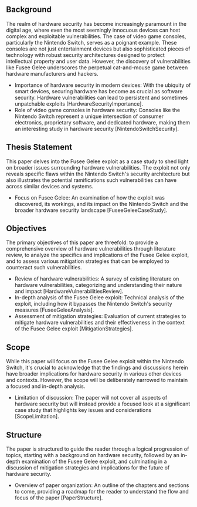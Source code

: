 ## Background

The realm of hardware security has become increasingly paramount in the digital age, where even the most seemingly innocuous devices can host complex and exploitable vulnerabilities. The case of video game consoles, particularly the Nintendo Switch, serves as a poignant example. These consoles are not just entertainment devices but also sophisticated pieces of technology with robust security architectures designed to protect intellectual property and user data. However, the discovery of vulnerabilities like Fusee Gelee underscores the perpetual cat-and-mouse game between hardware manufacturers and hackers.

- Importance of hardware security in modern devices: With the ubiquity of smart devices, securing hardware has become as crucial as software security. Hardware vulnerabilities can lead to persistent and sometimes unpatchable exploits [HardwareSecurityImportance].
- Role of video game consoles in hardware security: Consoles like the Nintendo Switch represent a unique intersection of consumer electronics, proprietary software, and dedicated hardware, making them an interesting study in hardware security [NintendoSwitchSecurity].

## Thesis Statement

This paper delves into the Fusee Gelee exploit as a case study to shed light on broader issues surrounding hardware vulnerabilities. The exploit not only reveals specific flaws within the Nintendo Switch's security architecture but also illustrates the potential ramifications such vulnerabilities can have across similar devices and systems.

- Focus on Fusee Gelee: An examination of how the exploit was discovered, its workings, and its impact on the Nintendo Switch and the broader hardware security landscape [FuseeGeleeCaseStudy].

## Objectives

The primary objectives of this paper are threefold: to provide a comprehensive overview of hardware vulnerabilities through literature review, to analyze the specifics and implications of the Fusee Gelee exploit, and to assess various mitigation strategies that can be employed to counteract such vulnerabilities.

- Review of hardware vulnerabilities: A survey of existing literature on hardware vulnerabilities, categorizing and understanding their nature and impact [HardwareVulnerabilitiesReview].
- In-depth analysis of the Fusee Gelee exploit: Technical analysis of the exploit, including how it bypasses the Nintendo Switch's security measures [FuseeGeleeAnalysis].
- Assessment of mitigation strategies: Evaluation of current strategies to mitigate hardware vulnerabilities and their effectiveness in the context of the Fusee Gelee exploit [MitigationStrategies].

## Scope

While this paper will focus on the Fusee Gelee exploit within the Nintendo Switch, it's crucial to acknowledge that the findings and discussions herein have broader implications for hardware security in various other devices and contexts. However, the scope will be deliberately narrowed to maintain a focused and in-depth analysis.

- Limitation of discussion: The paper will not cover all aspects of hardware security but will instead provide a focused look at a significant case study that highlights key issues and considerations [ScopeLimitation].

## Structure

The paper is structured to guide the reader through a logical progression of topics, starting with a background on hardware security, followed by an in-depth examination of the Fusee Gelee exploit, and culminating in a discussion of mitigation strategies and implications for the future of hardware security.

- Overview of paper organization: An outline of the chapters and sections to come, providing a roadmap for the reader to understand the flow and focus of the paper [PaperStructure].
